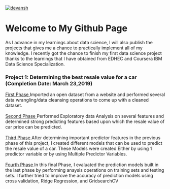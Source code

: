 <a href="https://ibb.co/xHyx47F"><img src="https://i.ibb.co/Hd05JHh/devansh.png" alt="devansh" border="0"></a>
# Welcome to My Github Page

As I advance in my learnings about data science, I will also publish the projects that gives me a chance to practically implement all of my knowledge. I recently got the chance to finish my first data science project thanks to the learnings that I have obtained from EDHEC and Coursera IBM Data Science Specialization.

### Project 1: Determining the best resale value for a car (Completion Date: March 23,2019) <br/>
<a href = "https://gist.github.com/Devansh93/4a1b50c81596d60dc0e8435eee4ddbd7"> First Phase </a> Imported an open dataset from a website and performed several data wrangling/data cleansing operations to come up with a cleaned dataset. <br/><br/>
<a href = "https://gist.github.com/Devansh93/f7724507f590cfae1e7f3a6c14067aab"> Second Phase </a> Performed Exploratory data Analysis on several features and determined strong predicting features based upon which the resale value of car price can be predicted. <br/><br/>
<a href = "https://gist.github.com/Devansh93/734efa2e52dcf2e6978dae3c4e84f5b6"> Third Phase </a> After determining important predictor features in the previous phase of this project, I created different models that can be used to predict the resale value of a car. These Models were created Either by using 1 predictor variable or by using Multiple Predictor Variables. <br/><br/>
<a href = "https://gist.github.com/Devansh93/6cfd964b386058e69b5d49e94f65b164"> Fourth Phase </a> In this final Phase, I evaluated the prediction models built in the last phase by performing anaysis operations on training sets and testing sets. I further tried to improve the accuracy of prediction models using cross validation, Ridge Regression, and GridsearchCV <br/><br/>



